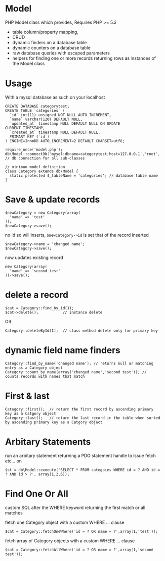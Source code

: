 Model
=====

PHP Model class which provides, Requires PHP >= 5.3

* table column/property mapping,
* CRUD
* dynamic finders on a database table
* dynamic counters on a database table
* raw database queries with escaped parameters
* helpers for finding one or more records returning rows as instances of the Model class

Usage
=====

With a mysql database as such on your localhost

    CREATE DATABASE categorytest;
    CREATE TABLE `categories` (
      `id` int(11) unsigned NOT NULL AUTO_INCREMENT,
      `name` varchar(120) DEFAULT NULL,
      `updated_at` timestamp NULL DEFAULT NULL ON UPDATE CURRENT_TIMESTAMP,
      `created_at` timestamp NULL DEFAULT NULL,
      PRIMARY KEY (`id`)
    ) ENGINE=InnoDB AUTO_INCREMENT=2 DEFAULT CHARSET=utf8;

    require_once('model.php');
    db\Model::connectDb('mysql:dbname=categorytest;host=127.0.0.1','root','');    // db connection for all sub-classes

    // minimum model definition
    class Category extends db\Model {
      static protected $_tableName = 'categories'; // database table name
    }

Save & update records
=====================

    $newCategory = new Category(array(
      'name' => 'test'
    ));
    $newCategory->save();

no Id so will inserts, `$newCategory->id` is set that of the record inserted

    $newCategory->name = 'changed name';
    $newCategory->save();

now updates existing record

    new Category(array(
      'name' => 'second test'
    ))->save();

delete a record
===============

    $cat = Category::find_by_id(1);
    $cat->delete();           // instance delete

OR

    Category::deleteById(1);  // class method delete only for primary key

dynamic field name finders
==========================

    Category::find_by_name('changed name'); // returns null or matching entry as a Category object
    Category::count_by_name(array('changed name','second test')); // counts records with names that match

First & last
============

    Category::first();  // return the first record by ascending primary key as a Catgory object
    Category::last();   // return the last record in the table when sorted by ascending primary key as a Catgory object

Arbitary Statements
===================
run an arbitary statement returning a PDO statement handle to issue fetch etc... on

    $st = db\Model::execute('SELECT * FROM categoies WHERE id = ? AND id = ? AND id > ?', array(1,2,6));

Find One Or All
===============

custom SQL after the WHERE keyword returning the first match or all matches

fetch one Category object with a custom WHERE ... clause

    $cat = Category::fetchOneWhere('id = ? OR name = ?',array(1,'test'));

fetch array of Category objects with a custom WHERE ... clause

    $cat = Category::fetchAllWhere('id = ? OR name = ?',array(1,'second test'));

